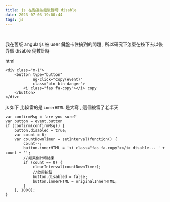 ```yaml
---
title: js 在點選按鈕後暫時 disable
date: 2023-07-03 19:00:44
tags: js
---
```

&nbsp;
<!-- more -->

我在舊版 angularjs 被 user 鍵盤卡住搞到的問題 , 所以研究下怎麼在按下去以後弄個 disable 倒數計時

html
```
<div class="m-1">
	<button type="button"
			ng-click="copy(event)"
			class="btn btn-danger">
		<i class="fas fa-copy"></i> copy
	</button>
</div>
```

js 如下
比較雷的是 `innerHTML` 是大寫 , 這個被雷了老半天
```
var confirmMsg = 'are you sure?'
var button = event.button
if (confirm(confirmMsg)) {
	button.disabled = true;
	var count = 6;
	var countDownTimer = setInterval(function() {
		count--;
		button.innerHTML = '<i class="fas fa-copy"></i> disable... ' + count + '';
		//如果倒計時結束
		if (count == 0) {
			clearInterval(countDownTimer);
			//啟用按鈕
			button.disabled = false;
			button.innerHTML = originalInnerHTML;
		}
	}, 1000);
}
```

